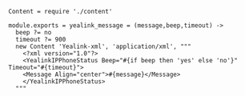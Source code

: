    Content = require './content'

    module.exports = yealink_message = (message,beep,timeout) ->
      beep ?= no
      timeout ?= 900
      new Content 'Yealink-xml', 'application/xml', """
        <?xml version="1.0"?>
        <YealinkIPPhoneStatus Beep="#{if beep then 'yes' else 'no'}" Timeout="#{timeout}">
        <Message Align="center">#{message}</Message>
        </YealinkIPPhoneStatus>
      """
